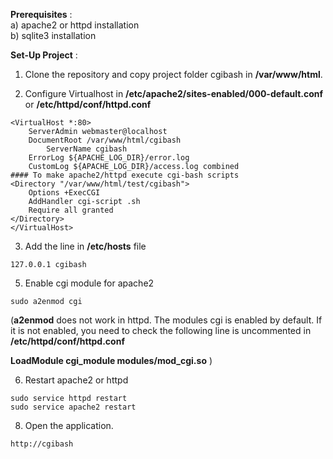 
**Prerequisites** :  
a) apache2 or httpd installation   
b) sqlite3 installation   

**Set-Up Project** :

1. Clone the repository and copy project folder cgibash in **/var/www/html**.

2. Configure Virtualhost in **/etc/apache2/sites-enabled/000-default.conf** or **/etc/httpd/conf/httpd.conf**
```
<VirtualHost *:80>
	ServerAdmin webmaster@localhost
	DocumentRoot /var/www/html/cgibash
        ServerName cgibash
	ErrorLog ${APACHE_LOG_DIR}/error.log
	CustomLog ${APACHE_LOG_DIR}/access.log combined
#### To make apache2/httpd execute cgi-bash scripts
<Directory "/var/www/html/test/cgibash">
    Options +ExecCGI
    AddHandler cgi-script .sh
    Require all granted
</Directory>
</VirtualHost>
```

3. Add the line in **/etc/hosts** file
```
127.0.0.1 cgibash
```

5. Enable cgi module for apache2
```
sudo a2enmod cgi
```
(**a2enmod** does not work in httpd. The modules cgi is enabled by default. If it is not enabled, you need to check the following line is uncommented in **/etc/httpd/conf/httpd.conf**

**LoadModule cgi_module modules/mod_cgi.so** )

6. Restart apache2 or httpd
```
sudo service httpd restart
sudo service apache2 restart
```

8. Open the application.
```
http://cgibash
```
